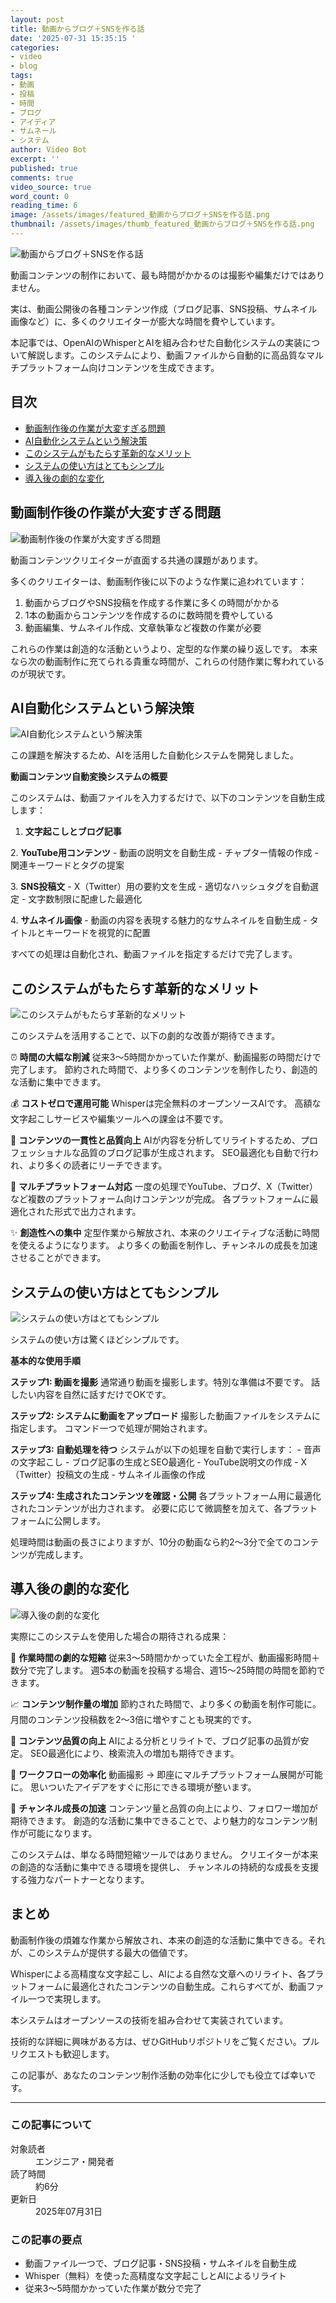 ```yaml
---
layout: post
title: 動画からブログ＋SNSを作る話
date: '2025-07-31 15:35:15 '
categories:
- video
- blog
tags:
- 動画
- 投稿
- 時間
- ブログ
- アイディア
- サムネール
- システム
author: Video Bot
excerpt: ''
published: true
comments: true
video_source: true
word_count: 0
reading_time: 6
image: /assets/images/featured_動画からブログ＋SNSを作る話.png
thumbnail: /assets/images/thumb_featured_動画からブログ＋SNSを作る話.png
---
```

<div class="featured-image"><img src="/assets/images/featured_動画からブログ＋SNSを作る話.png" alt="動画からブログ＋SNSを作る話" loading="eager"></div>

<p>動画コンテンツの制作において、最も時間がかかるのは撮影や編集だけではありません。</p>
<p>実は、動画公開後の各種コンテンツ作成（ブログ記事、SNS投稿、サムネイル画像など）に、多くのクリエイターが膨大な時間を費やしています。</p>
<p>本記事では、OpenAIのWhisperとAIを組み合わせた自動化システムの実装について解説します。このシステムにより、動画ファイルから自動的に高品質なマルチプラットフォーム向けコンテンツを生成できます。</p>

<div class="toc">
<h2>目次</h2>
<ul>
  <li><a href="#動画制作後の作業が大変すぎる問題">動画制作後の作業が大変すぎる問題</a></li>
  <li><a href="#ai自動化システムという解決策">AI自動化システムという解決策</a></li>
  <li><a href="#このシステムがもたらす革新的なメリット">このシステムがもたらす革新的なメリット</a></li>
  <li><a href="#システムの使い方はとてもシンプル">システムの使い方はとてもシンプル</a></li>
  <li><a href="#導入後の劇的な変化">導入後の劇的な変化</a></li>
</ul>
</div>

<h2 id="動画制作後の作業が大変すぎる問題">動画制作後の作業が大変すぎる問題</h2>
<div class="section-image">
  <img src="/assets/images/section_1_problem.png" alt="動画制作後の作業が大変すぎる問題" loading="lazy">
</div>

<p>動画コンテンツクリエイターが直面する共通の課題があります。</p>
<p>多くのクリエイターは、動画制作後に以下のような作業に追われています：</p>
<ol>
  <li>動画からブログやSNS投稿を作成する作業に多くの時間がかかる</li>
  <li>1本の動画からコンテンツを作成するのに数時間を費やしている</li>
  <li>動画編集、サムネイル作成、文章執筆など複数の作業が必要</li>
</ol>
<p>これらの作業は創造的な活動というより、定型的な作業の繰り返しです。
本来なら次の動画制作に充てられる貴重な時間が、これらの付随作業に奪われているのが現状です。</p>

<h2 id="ai自動化システムという解決策">AI自動化システムという解決策</h2>
<div class="section-image">
  <img src="/assets/images/section_2_solution.png" alt="AI自動化システムという解決策" loading="lazy">
</div>

<p>この課題を解決するため、AIを活用した自動化システムを開発しました。</p>
<p><strong>動画コンテンツ自動変換システムの概要</strong></p>
<p>このシステムは、動画ファイルを入力するだけで、以下のコンテンツを自動生成します：</p>
<ol>
  <li><strong>文字起こしとブログ記事</strong></li>
</ol>
<p>2. <strong>YouTube用コンテンツ</strong>
   - 動画の説明文を自動生成
   - チャプター情報の作成
   - 関連キーワードとタグの提案</p>
<p>3. <strong>SNS投稿文</strong>
   - X（Twitter）用の要約文を生成
   - 適切なハッシュタグを自動選定
   - 文字数制限に配慮した最適化</p>
<p>4. <strong>サムネイル画像</strong>
   - 動画の内容を表現する魅力的なサムネイルを自動生成
   - タイトルとキーワードを視覚的に配置</p>
<p>すべての処理は自動化され、動画ファイルを指定するだけで完了します。</p>

<h2 id="このシステムがもたらす革新的なメリット">このシステムがもたらす革新的なメリット</h2>
<div class="section-image">
  <img src="/assets/images/section_3_benefits.png" alt="このシステムがもたらす革新的なメリット" loading="lazy">
</div>

<p>このシステムを活用することで、以下の劇的な改善が期待できます。</p>
<p>⏰ <strong>時間の大幅な削減</strong>
従来3〜5時間かかっていた作業が、動画撮影の時間だけで完了します。
節約された時間で、より多くのコンテンツを制作したり、創造的な活動に集中できます。</p>
<p>💰 <strong>コストゼロで運用可能</strong>
Whisperは完全無料のオープンソースAIです。
高額な文字起こしサービスや編集ツールへの課金は不要です。</p>
<p>🚀 <strong>コンテンツの一貫性と品質向上</strong>
AIが内容を分析してリライトするため、プロフェッショナルな品質のブログ記事が生成されます。
SEO最適化も自動で行われ、より多くの読者にリーチできます。</p>
<p>🎯 <strong>マルチプラットフォーム対応</strong>
一度の処理でYouTube、ブログ、X（Twitter）など複数のプラットフォーム向けコンテンツが完成。
各プラットフォームに最適化された形式で出力されます。</p>
<p>✨ <strong>創造性への集中</strong>
定型作業から解放され、本来のクリエイティブな活動に時間を使えるようになります。
より多くの動画を制作し、チャンネルの成長を加速させることができます。</p>

<h2 id="システムの使い方はとてもシンプル">システムの使い方はとてもシンプル</h2>
<div class="section-image">
  <img src="/assets/images/section_4_how_to.png" alt="システムの使い方はとてもシンプル" loading="lazy">
</div>

<p>システムの使い方は驚くほどシンプルです。</p>
<p><strong>基本的な使用手順</strong></p>
<p><strong>ステップ1: 動画を撮影</strong>
通常通り動画を撮影します。特別な準備は不要です。
話したい内容を自然に話すだけでOKです。</p>
<p><strong>ステップ2: システムに動画をアップロード</strong>
撮影した動画ファイルをシステムに指定します。
コマンド一つで処理が開始されます。</p>
<p><strong>ステップ3: 自動処理を待つ</strong>
システムが以下の処理を自動で実行します：
- 音声の文字起こし
- ブログ記事の生成とSEO最適化
- YouTube説明文の作成
- X（Twitter）投稿文の生成
- サムネイル画像の作成</p>
<p><strong>ステップ4: 生成されたコンテンツを確認・公開</strong>
各プラットフォーム用に最適化されたコンテンツが出力されます。
必要に応じて微調整を加えて、各プラットフォームに公開します。</p>
<p>処理時間は動画の長さによりますが、10分の動画なら約2〜3分で全てのコンテンツが完成します。</p>

<h2 id="導入後の劇的な変化">導入後の劇的な変化</h2>
<div class="section-image">
  <img src="/assets/images/section_5_results.png" alt="導入後の劇的な変化" loading="lazy">
</div>

<p>実際にこのシステムを使用した場合の期待される成果：</p>
<p>🎯 <strong>作業時間の劇的な短縮</strong>
従来3〜5時間かかっていた全工程が、動画撮影時間＋数分で完了します。
週5本の動画を投稿する場合、週15〜25時間の時間を節約できます。</p>
<p>📈 <strong>コンテンツ制作量の増加</strong>
節約された時間で、より多くの動画を制作可能に。
月間のコンテンツ投稿数を2〜3倍に増やすことも現実的です。</p>
<p>💎 <strong>コンテンツ品質の向上</strong>
AIによる分析とリライトで、ブログ記事の品質が安定。
SEO最適化により、検索流入の増加も期待できます。</p>
<p>🔄 <strong>ワークフローの効率化</strong>
動画撮影 → 即座にマルチプラットフォーム展開が可能に。
思いついたアイデアをすぐに形にできる環境が整います。</p>
<p>🚀 <strong>チャンネル成長の加速</strong>
コンテンツ量と品質の向上により、フォロワー増加が期待できます。
創造的な活動に集中できることで、より魅力的なコンテンツ制作が可能になります。</p>
<p>このシステムは、単なる時間短縮ツールではありません。
クリエイターが本来の創造的な活動に集中できる環境を提供し、
チャンネルの持続的な成長を支援する強力なパートナーとなります。</p>

<h2>まとめ</h2>
<p>動画制作後の煩雑な作業から解放され、本来の創造的な活動に集中できる。それが、このシステムが提供する最大の価値です。</p>
<p>Whisperによる高精度な文字起こし、AIによる自然な文章へのリライト、各プラットフォームに最適化されたコンテンツの自動生成。これらすべてが、動画ファイル一つで実現します。</p>
<p>本システムはオープンソースの技術を組み合わせて実装されています。</p>
<p>技術的な詳細に興味がある方は、ぜひGitHubリポジトリをご覧ください。プルリクエストも歓迎します。</p>
<p>この記事が、あなたのコンテンツ制作活動の効率化に少しでも役立てば幸いです。</p>
<hr class="section-divider">
<div class="article-footer">
<h3>この記事について</h3>
<dl class="article-meta">
  <dt>対象読者</dt>
  <dd>エンジニア・開発者</dd>
  <dt>読了時間</dt>
  <dd>約6分</dd>
  <dt>更新日</dt>
  <dd>2025年07月31日</dd>
</dl>
<div class="key-points">
<h3>この記事の要点</h3>
<ul>
  <li>動画ファイル一つで、ブログ記事・SNS投稿・サムネイルを自動生成</li>
  <li>Whisper（無料）を使った高精度な文字起こしとAIによるリライト</li>
  <li>従来3〜5時間かかっていた作業が数分で完了</li>
</ul>
</div>
</div>